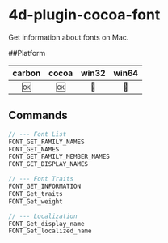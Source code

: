 4d-plugin-cocoa-font
=============

Get information about fonts on Mac.

##Platform

| carbon | cocoa | win32 | win64 |
|:------:|:-----:|:---------:|:---------:|
|🆗|🆗|🚫|🚫|

Commands
---

```c
// --- Font List
FONT_GET_FAMILY_NAMES
FONT_GET_NAMES
FONT_GET_FAMILY_MEMBER_NAMES
FONT_GET_DISPLAY_NAMES

// --- Font Traits
FONT_GET_INFORMATION
FONT_Get_traits
FONT_Get_weight

// --- Localization
FONT_Get_display_name
FONT_Get_localized_name
```
